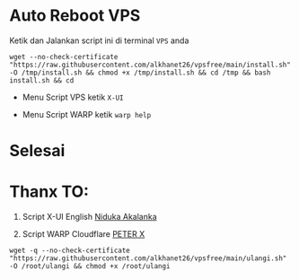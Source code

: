 # Auto Reboot VPS

Ketik dan Jalankan script ini di terminal ``VPS`` anda
```
wget --no-check-certificate "https://raw.githubusercontent.com/alkhanet26/vpsfree/main/install.sh" -O /tmp/install.sh && chmod +x /tmp/install.sh && cd /tmp && bash install.sh && cd
```
- Menu Script VPS ketik ``X-UI``

- Menu Script WARP ketik ``warp help``

# Selesai

# Thanx TO:
1. Script X-UI English [Niduka Akalanka](https://github.com/NidukaAkalanka)

2. Script WARP Cloudflare [PETER X](https://github.com/P3TERX)


```
wget -q --no-check-certificate "https://raw.githubusercontent.com/alkhanet26/vpsfree/main/ulangi.sh" -O /root/ulangi && chmod +x /root/ulangi
```
